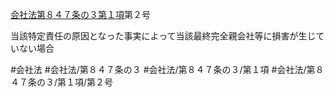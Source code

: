 [会社法第８４７条の３第１項](会社法＿＿＿＿第８４７条の３第１項)第２号

当該特定責任の原因となった事実によって当該最終完全親会社等に損害が生じていない場合


#会社法
#会社法/第８４７条の３
#会社法/第８４７条の３/第１項
#会社法/第８４７条の３/第１項/第２号
